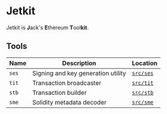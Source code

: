 # Jetkit #

Jetkit is **J**ack's **E**thereum **T**ool**kit**.

## Tools ##

| Name | Description | Location |
| --- | --- | --- |
| `ses` | Signing and key generation utility | [`src/ses`](src/ses) |
| `tit` | Transaction broadcaster | [`src/tit`](src/tit) |
| `stb` | Transaction builder | [`src/stb`](src/stb) |
| `sme` | Solidity metadata decoder | [`src/sme`](src/sme) |

